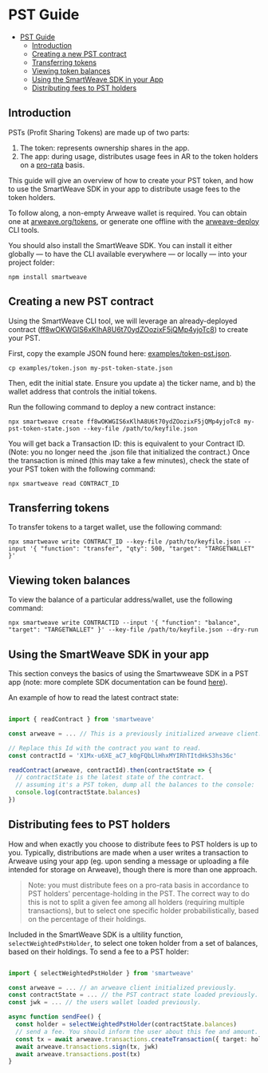# PST Guide

- [PST Guide](#pst-guide)
  - [Introduction](#introduction)
  - [Creating a new PST contract](#creating-a-new-pst-contract)
  - [Transferring tokens](#transferring-tokens)
  - [Viewing token balances](#viewing-token-balances)
  - [Using the SmartWeave SDK in your App](#using-the-smartweave-sdk-in-your-app)
  - [Distributing fees to PST holders](#distributing-fees-to-pst-holders)

## Introduction

PSTs (Profit Sharing Tokens) are made up of two parts:

1. The token: represents ownership shares in the app.
2. The app: during usage, distributes usage fees in AR to the token holders on a [pro-rata](https://en.wikipedia.org/wiki/Pro_rata) basis.

This guide will give an overview of how to create your PST token, and how to use the SmartWeave SDK in your app to distribute usage fees to the token holders.

To follow along, a non-empty Arweave wallet is required. You can obtain one at [arweave.org/tokens](https://arweave.org/tokens), or generate one offline with the [arweave-deploy](https://github.com/ArweaveTeam/arweave-deploy#arweave-deploy) CLI tools.

You should also install the SmartWeave SDK. You can install it either globally — to have the CLI available everywhere — or locally — into your project folder:

```
npm install smartweave
```

## Creating a new PST contract

Using the SmartWeave CLI tool, we will leverage an already-deployed contract ([ff8wOKWGIS6xKlhA8U6t70ydZOozixF5jQMp4yjoTc8](https://arweave.net/ff8wOKWGIS6xKlhA8U6t70ydZOozixF5jQMp4yjoTc8)) to create your PST.

First, copy the example JSON found here: [examples/token-pst.json](examples/token-pst.json).

`cp examples/token.json my-pst-token-state.json`

Then, edit the initial state. Ensure you update a) the ticker name, and b) the wallet address that controls the initial tokens.

Run the following command to deploy a new contract instance:

`npx smartweave create ff8wOKWGIS6xKlhA8U6t70ydZOozixF5jQMp4yjoTc8 my-pst-token-state.json --key-file /path/to/keyfile.json`

You will get back a Transaction ID: this is equivalent to your Contract ID. (Note: you no longer need the .json file that initialized the contract.) Once the transaction is mined (this may take a few minutes), check the state of your PST token with the following command:

`npx smartweave read CONTRACT_ID`

## Transferring tokens 

To transfer tokens to a target wallet, use the following command:

`npx smartweave write CONTRACT_ID --key-file /path/to/keyfile.json --input '{ "function": "transfer", "qty": 500, "target": "TARGETWALLET" }'`

## Viewing token balances

To view the balance of a particular address/wallet, use the following command:

`npx smartweave write CONTRACTID --input '{ "function": "balance", "target": "TARGETWALLET" }' --key-file /path/to/keyfile.json --dry-run`

## Using the SmartWeave SDK in your app

This section conveys the basics of using the Smartwweave SDK in a PST app (note: more complete SDK documentation can be found [here](SDK.md)).

An example of how to read the latest contract state:

```typescript

import { readContract } from 'smartweave'

const arweave = ... // This is a previously initialized arweave client.

// Replace this Id with the contract you want to read.
const contractId = 'X1Mx-u6XE_aC7_k0gFQbLlHhxMYIRhTItdHkS3hs36c'

readContract(arweave, contractId).then(contractState => {
  // contractState is the latest state of the contract.
  // assuming it's a PST token, dump all the balances to the console:
  console.log(contractState.balances)
})
```

## Distributing fees to PST holders

How and when exactly you choose to distribute fees to PST holders is up to you. Typically, distributions are made when a user writes a transaction to Arweave using your app (eg. upon sending a message or uploading a file intended for storage on Arweave), though there is more than one approach.

> Note: you must distribute fees on a pro-rata basis in accordance to PST holders' percentage-holding in the PST. The correct way to do this is not to split a given fee among all holders (requiring multiple transactions), but to select one specific holder probabilistically, based on the percentage of their holdings.

Included in the SmartWeave SDK is a ultility function, `selectWeightedPstHolder`, to select one token holder from a set of balances, based on their holdings. To send a fee to a PST holder:

```typescript

import { selectWeightedPstHolder } from 'smartweave'

const arweave = ... // an arweave client initialized previously.
const contractState = ... // the PST contract state loaded previously.
const jwk = ... // the users wallet loaded previously.

async function sendFee() {
  const holder = selectWeightedPstHolder(contractState.balances)
  // send a fee. You should inform the user about this fee and amount.
  const tx = await arweave.transactions.createTransaction({ target: holder, quantity: 0.1 }, jwk)
  await arweave.transactions.sign(tx, jwk)
  await arweave.transactions.post(tx)
}
```
